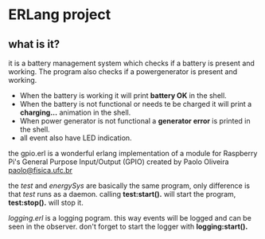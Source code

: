 # ERLang project
## what is it?
it is a battery management system which checks if a battery is present and working. The program also checks if a powergenerator is present and working.
- When the battery is working it will print **battery OK** in the shell.
- When the battery is not functional or needs te be charged it will print a **charging...** animation in the shell.
- When power generator is not functional a **generator error** is printed in the shell.
- all event also have LED indication.

the gpio.erl is a wonderful erlang implementation of a module for Raspberry Pi's General Purpose Input/Output (GPIO) created by Paolo Oliveira <paolo@fisica.ufc.br>

the *test* and *energySys* are basically the same program, only difference is that *test* runs as a daemon.
calling **test:start().** will start the program, **test:stop().** will stop it.

*logging.erl* is a logging pogram. this way events will be logged and can be seen in the observer. don't forget to start the logger with **logging:start().**

